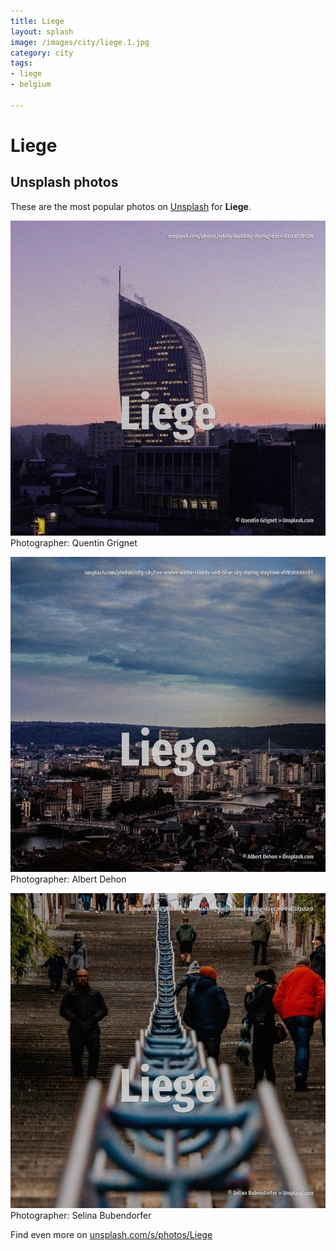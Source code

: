 ```yaml
---
title: Liege
layout: splash
image: /images/city/liege.1.jpg
category: city
tags:
- liege
- belgium

---
```

# Liege

  

 
## Unsplash photos
These are the most popular photos on [Unsplash](https://unsplash.com) for **Liege**.
 
![Liege](/images/city/liege.1.jpg)
Photographer:  Quentin Grignet
 
![Liege](/images/city/liege.2.jpg)
Photographer:  Albert Dehon
 
![Liege](/images/city/liege.3.jpg)
Photographer:  Selina Bubendorfer
 
Find even more on [unsplash.com/s/photos/Liege](https://unsplash.com/s/photos/Liege)
 
